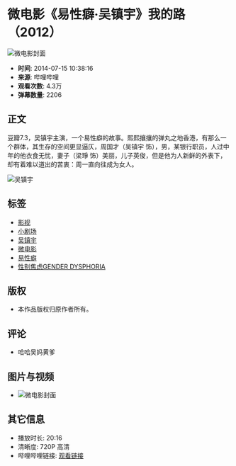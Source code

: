 # 微电影《易性癖·吴镇宇》我的路（2012）

![微电影封面](//i0.hdslb.com/bfs/archive/f452e1e34669fea53eea4b3afd5d5be5cb3ed611.jpg@100w_100h_1c.webp)

- **时间**: 2014-07-15 10:38:16
- **来源**: 哔哩哔哩
- **观看次数**: 4.3万
- **弹幕数量**: 2206

## 正文

豆瓣7.3，吴镇宇主演，一个易性癖的故事。熙熙攘攘的弹丸之地香港，有那么一个群体，其生存的空间更显逼仄，周国才（吴镇宇 饰），男，某银行职员，人过中年的他衣食无忧，妻子（梁琤 饰）美丽，儿子英俊，但是他为人新鲜的外表下，却有着难以道出的苦衷：周一直向往成为女人。

![吴镇宇](//i0.hdslb.com/bfs/face/3be5cd12df4e0859b79f665d7d6e238926902c46.jpg@96w.webp)

## 标签
- [影视](//www.bilibili.com/v/cinephile)
- [小剧场](//www.bilibili.com/v/cinephile/shortplay)
- [吴镇宇](//search.bilibili.com/all?keyword=%E5%90%B4%E9%95%87%E5%AE%87&from_source=video_tag)
- [微电影](//search.bilibili.com/all?keyword=%E5%BE%AE%E7%94%B5%E5%BD%B1&from_source=video_tag)
- [易性癖](//search.bilibili.com/all?keyword=%E6%98%93%E6%80%A7%E7%99%96&from_source=video_tag)
- [性别焦虑GENDER DYSPHORIA](//search.bilibili.com/all?keyword=%E6%80%A7%E5%88%AB%E7%84%A6%E8%99%91GENDER%20DYSPHORIA&from_source=video_tag)

## 版权
- 本作品版权归原作者所有。

## 评论
- 哈哈吴妈黄爹

## 图片与视频
- ![微电影封面](//i0.hdslb.com/bfs/archive/f452e1e34669fea53eea4b3afd5d5be5cb3ed611.jpg@518w_290h_1c_!web-video-share-cover.webp)

## 其它信息
- 播放时长: 20:16
- 清晰度: 720P 高清
- 哔哩哔哩链接: [观看链接](//www.bilibili.com)
<!-- tcd_original_link https://www.bilibili.com/video/av1292009 -->
